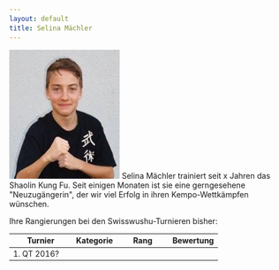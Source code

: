 ```yaml
---
layout: default
title: Selina Mächler
---
```


<img class="ifloat-left" src="/images/adrien-eichenberger.jpg" alt="Adrien Eichenberger" width="200px">
Selina Mächler trainiert seit x Jahren das Shaolin Kung Fu. Seit einigen Monaten ist sie eine gerngesehene "Neuzugängerin", der wir viel Erfolg in ihren Kempo-Wettkämpfen wünschen.


Ihre Rangierungen bei den Swisswushu-Turnieren bisher:
<table> 
	<thead> 
		<tr> 
			<th width="100">Turnier</th> 
			<th>Kategorie</th> 
			<th width="80">Rang</th> 
			<th width="50">Bewertung</th> 
		</tr> 
	</thead> 
	<tbody> 
		<tr> 
			<td>1. QT 2016?</td> 
			<td></td> 
			<td></td> 
			<td></td> 
		</tr> 
	</tbody>
</table>